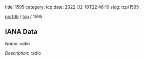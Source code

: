 title: 1595
category: tcp
date: 2022-02-10T22:46:10
slug: tcp/1595

[portdb](/) / [tcp](/category/tcp.html) / 1595


## IANA Data

_Name:_ radio

_Description:_ radio


